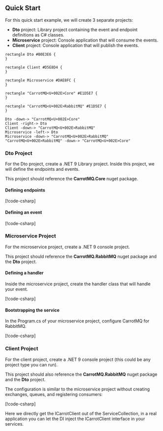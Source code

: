 ﻿## Quick Start 

For this quick start example, we will create 3 separate projects:

 - **Dto** project: Library project containing the event and endpoint definitions as C# classes.
 - **Microservice** project: Console application that will consume the events.
 - **Client** project: Console application that will publish the events.


```plantuml
rectangle Dto #B0E3E6 {
}

rectangle Client #D5E8D4 {
}

rectangle Microservice #DAE8FC {
}

rectangle "CarrotMQ<U+002E>Core" #E1D5E7 {
}

rectangle "CarrotMQ<U+002E>RabbitMQ" #E1D5E7 {
}

Dto -down-> "CarrotMQ<U+002E>Core"
Client -right-> Dto
Client -down-> "CarrotMQ<U+002E>RabbitMQ"
Microservice -left-> Dto
Microservice -down-> "CarrotMQ<U+002E>RabbitMQ"
"CarrotMQ<U+002E>RabbitMQ" -down-> "CarrotMQ<U+002E>Core"

```

### Dto Project
For the Dto project, create a .NET 9 Library project. Inside this project, we will define the endpoints and events.

This project should reference the **CarrotMQ.Core** nuget package.

#### Defining endpoints

[!code-csharp[](../CodeExamples/QuickStart_CodeSample.cs#EndPointDefinitions)]

#### Defining an event

[!code-csharp[](../CodeExamples/QuickStart_CodeSample.cs#EventDefinition)]

### Microservice Project

For the microservice project, create a .NET 9 console project.

This project should reference the **CarrotMQ.RabbitMQ** nuget package and the **Dto** project.

#### Defining a handler

Inside the microservice project, create the handler class that will handle your event.

[!code-csharp[](../CodeExamples/QuickStart_CodeSample.cs#HandlerDefinition)]

#### Bootstrapping the service

In the Program.cs of your microservice project, configure CarrotMQ for RabbitMQ.

[!code-csharp[](../CodeExamples/QuickStart_CodeSample.cs#BootstrappingService)]

### Client Project

For the client project, create a .NET 9 console project (this could be any project type you can run).

This project should also reference the **CarrotMQ.RabbitMQ** nuget package and the **Dto** project.

The configuration is similar to the microservice project without creating exchanges, queues, and registering consumers:

[!code-csharp[](../CodeExamples/QuickStart_CodeSample_Client.cs#BootstrappingClient)]

Here we directly get the ICarrotClient out of the ServiceCollection, in a real application you can let the DI inject the ICarrotClient interface in your services.